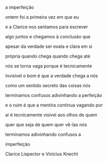 a imperfeição

ontem foi a primeira vez em que eu

e a Clarice nos sentamos para escrever

algo juntos e chegamos à conclusão que

apesar da verdade ser exata e clara em si

própria quando chega quando chega até

nós se torna vaga porque é tecnicamente

invisível o bom é que a verdade chega a nós

como um sentido secreto das coisas nós

terminamos confusos adivinhando a perfeição

e o ruim é que a mentira continua vagando por

aí é tecnicamente visível aos olhos de quem

quer que seja de quem quer vê-las nós

terminamos adivinhando confusos a

imperfeição

Clarice Lispector e Vinícius Knecht
